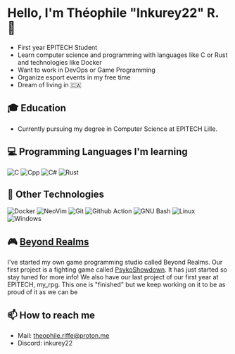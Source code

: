 # Hello, I'm Théophile "Inkurey22" R. 👋

- First year EPITECH Student
- Learn computer science and programming with languages like C or Rust and technologies like Docker
- Want to work in DevOps or Game Programming
- Organize esport events in my free time
- Dream of living in 🇨🇦

## 🎓 Education

- Currently pursuing my degree in Computer Science at EPITECH Lille.

## 💻 Programming Languages I'm learning

![C](https://img.shields.io/badge/c-black?style=for-the-badge&logo=c&logoColor=black&color=%23A8B9CC)
![Cpp](https://img.shields.io/badge/Cpp-black?style=for-the-badge&logo=c%2B%2B&color=%2300599C)
![C#](https://img.shields.io/badge/C%23-black?style=for-the-badge&logo=c%23&color=%23512BD4)
![Rust](https://img.shields.io/badge/Rust-black?style=for-the-badge&logo=rust&color=%23C36241%20)

## 🐳 Other Technologies

![Docker](https://img.shields.io/badge/docker-black?style=for-the-badge&logo=docker&logoColor=white&color=%232496ED)
![NeoVim](https://img.shields.io/badge/neovim-black?style=for-the-badge&logo=neovim&logoColor=white&color=%2357A143)
![Git](https://img.shields.io/badge/git-black?style=for-the-badge&logo=git&logoColor=white&color=%23F05032)
![Github Action](https://img.shields.io/badge/action-black?style=for-the-badge&logo=github&color=%23181717)
![GNU Bash](https://img.shields.io/badge/Bash-dark?style=for-the-badge&logo=gnubash&logoColor=white&color=%234EAA25)
![Linux](https://img.shields.io/badge/Linux-%23FCC624?style=for-the-badge&logo=linux&logoColor=black&color=%23FCC624)
![Windows](https://img.shields.io/badge/Windows-white?style=for-the-badge&logo=windows10&color=%230078D4)

## 🎮 [Beyond Realms](https://github.com/Beyond-Realms)

I've started my own game programming studio called Beyond Realms. Our first project is a fighting game called [PsykoShowdown](https://github.com/Beyond-Realms/PsykoShowdown). It has just started so stay tuned for more info! We also have our last project of our first year at EPITECH, my_rpg. This one is "finished" but we keep working on it to be as proud of it as we can be

## 📫 How to reach me

- Mail: theophile.riffe@proton.me
- Discord: inkurey22
